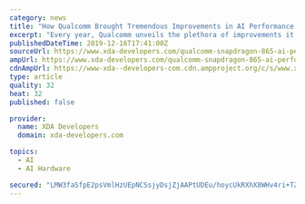```yaml
---
category: news
title: "How Qualcomm Brought Tremendous Improvements in AI Performance to the Snapdragon 865"
excerpt: "Every year, Qualcomm unveils the plethora of improvements it brings to its Hexagon DSP and the Qualcomm AI Engine, a term they use for their entire heterogeneous compute platform – CPU, GPU, and DSP – when talking about AI workloads. A few years ago ..."
publishedDateTime: 2019-12-16T17:41:00Z
sourceUrl: https://www.xda-developers.com/qualcomm-snapdragon-865-ai-performance-machine-learning-analysis/
ampUrl: https://www.xda-developers.com/qualcomm-snapdragon-865-ai-performance-machine-learning-analysis/amp/
cdnAmpUrl: https://www-xda--developers-com.cdn.ampproject.org/c/s/www.xda-developers.com/qualcomm-snapdragon-865-ai-performance-machine-learning-analysis/amp/
type: article
quality: 32
heat: 32
published: false

provider:
  name: XDA Developers
  domain: xda-developers.com

topics:
  - AI
  - AI Hardware

secured: "LMW3faSfpE2psVmlHzUEpNCSsjyDsjZjAAPtUDEu/hoycUkRXhX8WHv4ri+TZPC73/XuIPgpYUDDISJ0ZqbBUwCiEJPu6BQmUtP644THS5PEQEWeIzq4/pM+VmirRZ9Kj/rQQvJmpgZrpBzlkpTSPW2Lbvf+yxHyBejHhSoP+xmRhp9ukaxWWhk21CGKE2eh28fJgW94nszQgWsTIgpm75Tvoe3L0KU3OhEP+eF1ZKzgGtyWOxL5NP5vwUgxUEIWBJbRDeblILffVr2qI62Rxw==;5zpuyTy74MEfk3IkbM/wLQ=="
---
```


